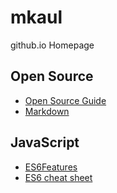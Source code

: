 # mkaul
github.io Homepage

## Open Source
- [Open Source Guide](https://opensource.guide/)
- [Markdown](Markdown.md)

## JavaScript
- [ES6Features](ES6Features.md)
- [ES6 cheat sheet](es6-cheatsheet.md)
